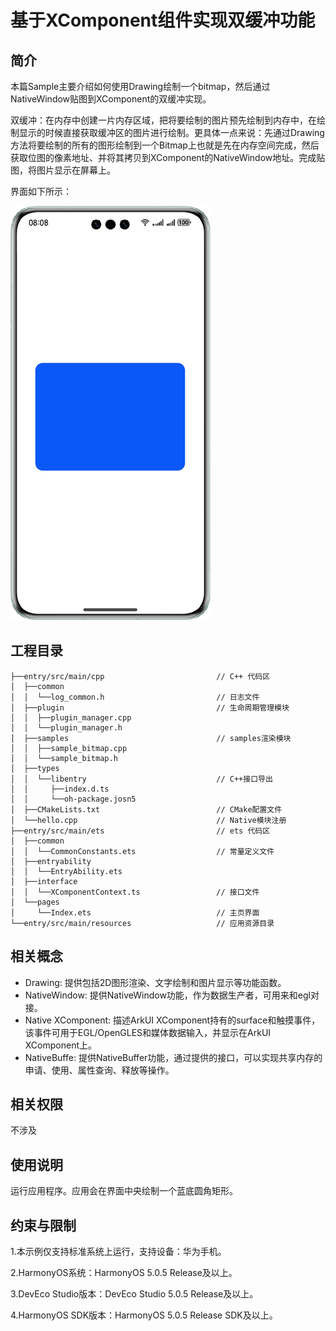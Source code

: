 # 基于XComponent组件实现双缓冲功能

## 简介

本篇Sample主要介绍如何使用Drawing绘制一个bitmap，然后通过NativeWindow贴图到XComponent的双缓冲实现。

双缓冲：在内存中创建一片内存区域，把将要绘制的图片预先绘制到内存中，在绘制显示的时候直接获取缓冲区的图片进行绘制。更具体一点来说：先通过Drawing方法将要绘制的所有的图形绘制到一个Bitmap上也就是先在内存空间完成，然后获取位图的像素地址、并将其拷贝到XComponent的NativeWindow地址。完成贴图，将图片显示在屏幕上。

界面如下所示：

![synchronized_operation](screenshots/device/img.png)

## 工程目录

```
├──entry/src/main/cpp                         // C++ 代码区
│  ├──common
│  │  └──log_common.h                         // 日志文件
│  ├──plugin                                  // 生命周期管理模块
│  │  ├──plugin_manager.cpp                   
│  │  └──plugin_manager.h                     
│  ├──samples                                 // samples渲染模块
│  │  ├──sample_bitmap.cpp                    
│  │  └──sample_bitmap.h  
│  ├──types
│  │  └──libentry                             // C++接口导出
│  │     ├──index.d.ts                        
│  │     └──oh-package.josn5                 
│  ├──CMakeLists.txt                          // CMake配置文件
│  └──hello.cpp                               // Native模块注册
├──entry/src/main/ets                         // ets 代码区
│  ├──common
│  │  └──CommonConstants.ets                  // 常量定义文件
│  ├──entryability
│  │  └──EntryAbility.ets       
│  ├──interface
│  │  └──XComponentContext.ts                 // 接口文件
│  └──pages
│     └──Index.ets                            // 主页界面
└──entry/src/main/resources                   // 应用资源目录
```

## 相关概念

- Drawing: 提供包括2D图形渲染、文字绘制和图片显示等功能函数。
- NativeWindow: 提供NativeWindow功能，作为数据生产者，可用来和egl对接。
- Native XComponent: 描述ArkUI XComponent持有的surface和触摸事件，该事件可用于EGL/OpenGLES和媒体数据输入，并显示在ArkUI XComponent上。
- NativeBuffe: 提供NativeBuffer功能，通过提供的接口，可以实现共享内存的申请、使用、属性查询、释放等操作。

## 相关权限

不涉及

## 使用说明

运行应用程序。应用会在界面中央绘制一个蓝底圆角矩形。

## 约束与限制

1.本示例仅支持标准系统上运行，支持设备：华为手机。

2.HarmonyOS系统：HarmonyOS 5.0.5 Release及以上。

3.DevEco Studio版本：DevEco Studio 5.0.5 Release及以上。

4.HarmonyOS SDK版本：HarmonyOS 5.0.5 Release SDK及以上。
